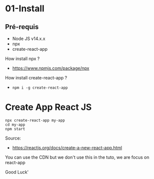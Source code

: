 # 01-Install

## Pré-requis
  - Node JS v14.x.x
  - npx
  - create-react-app

How install npx ?
  - https://www.npmjs.com/package/npx

How install create-react-app ?
  - ``` npm i -g create-react-app ```


# Create App React JS

```
npx create-react-app my-app
cd my-app
npm start
```

Source:
  - https://reactjs.org/docs/create-a-new-react-app.html

You can use the CDN but we don't use this in the tuto, we are focus on react-app

Good Luck'
